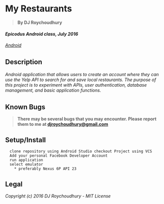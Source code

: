 # My Restaurants
> **By DJ Roychoudhury**

#### _Epicodus Android class, July 2016_

###### _[Android](https://www.learnhowtoprogram.com/android)_


## __Description__

###### Android application that allows users to create an account where they can use the Yelp API to search for and save local restaurants. The purpose of this project is to experiment with APIs, user authentication, database management, and basic application functions.

## Known Bugs

> **There may be several bugs that you may encounter. Please report them to me at djroychoudhury@gmail.com**

## Setup/Install


```
  clone repository using Android Studio checkout Project using VCS
  Add your personal Facebook Developer Account
  run application
  select emulator
    * preferably Nexus 6P API 23
  ```


Legal
------

_*Copyright (c) 2016 DJ Roychoudhury - MIT License*_
